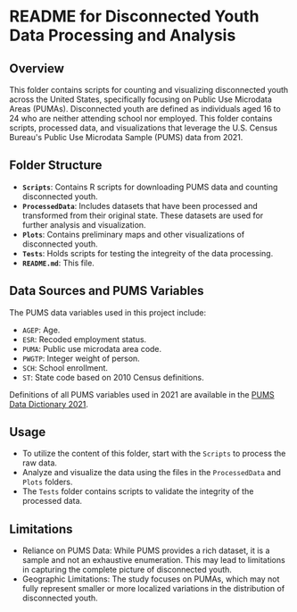 # README for Disconnected Youth Data Processing and Analysis

## Overview

This folder contains scripts for counting and visualizing disconnected youth across the United States, specifically focusing on Public Use Microdata Areas (PUMAs). Disconnected youth are defined as individuals aged 16 to 24 who are neither attending school nor employed. This folder contains scripts, processed data, and visualizations that leverage the U.S. Census Bureau's Public Use Microdata Sample (PUMS) data from 2021.

## Folder Structure

- **`Scripts`**: Contains R scripts for downloading PUMS data and counting disconnected youth.
- **`ProcessedData`**: Includes datasets that have been processed and transformed from their original state. These datasets are used for further analysis and visualization.
- **`Plots`**: Contains preliminary maps and other visualizations of disconnected youth.
- **`Tests`**: Holds scripts for testing the integreity of the data processing.
- **`README.md`**: This file.

## Data Sources and PUMS Variables

The PUMS data variables used in this project include:
- `AGEP`: Age.
- `ESR`: Recoded employment status.
- `PUMA`: Public use microdata area code.
- `PWGTP`: Integer weight of person.
- `SCH`: School enrollment.
- `ST`: State code based on 2010 Census definitions.

Definitions of all PUMS variables used in 2021 are available in the [PUMS Data Dictionary 2021](https://www2.census.gov/programs-surveys/acs/tech_docs/pums/data_dict/PUMS_Data_Dictionary_2021.pdf).

## Usage

- To utilize the content of this folder, start with the `Scripts` to process the raw data. 
- Analyze and visualize the data using the files in the `ProcessedData` and `Plots` folders.
- The `Tests` folder contains scripts to validate the integrity of the processed data.

## Limitations

- Reliance on PUMS Data: While PUMS provides a rich dataset, it is a sample and not an exhaustive enumeration. This may lead to limitations in capturing the complete picture of disconnected youth.
- Geographic Limitations: The study focuses on PUMAs, which may not fully represent smaller or more localized variations in the distribution of disconnected youth.
